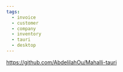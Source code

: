 ```yaml
---
tags:
  - invoice
  - customer
  - company
  - inventory
  - tauri
  - desktop
---
```

https://github.com/AbdelilahOu/Mahalli-tauri
